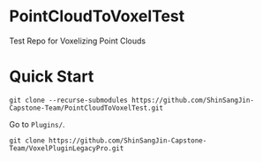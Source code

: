 # PointCloudToVoxelTest
Test Repo for Voxelizing Point Clouds

# Quick Start

```git clone --recurse-submodules https://github.com/ShinSangJin-Capstone-Team/PointCloudToVoxelTest.git```

Go to `Plugins/`.

```git clone https://github.com/ShinSangJin-Capstone-Team/VoxelPluginLegacyPro.git```
